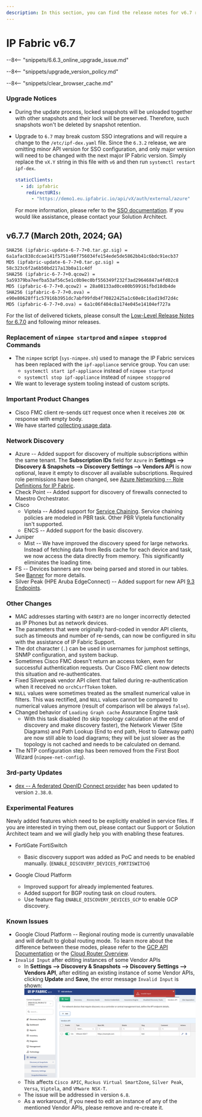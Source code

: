 ```yaml
---
description: In this section, you can find the release notes for v6.7 releases.
---
```


# IP Fabric v6.7

--8<-- "snippets/6.6.3_online_upgrade_issue.md"

--8<-- "snippets/upgrade_version_policy.md"

--8<-- "snippets/clear_browser_cache.md"

### Upgrade Notices

- During the update process, locked snapshots will be unloaded together with
  other snapshots and their lock will be preserved. Therefore, such snapshots
  won't be deleted by snapshot retention.
- Upgrade to `6.7` may break custom SSO integrations and will require a change
  to the `/etc/ipf-dex.yaml` file. Since the `6.3.2` release, we are omitting minor
  API version for SSO configuration, and only major version will need to be
  changed with the next major IP Fabric version. Simply replace the `vX.Y` string in
  this file with `v6` and then run `systemctl restart ipf-dex`.

  ```yaml
  staticClients:
    - id: ipfabric
      redirectURIs:
        - "https://demo1.eu.ipfabric.io/api/vX/auth/external/azure"
  ```

  For more information, please refer to the
  [SSO documentation](../../IP_Fabric_Settings/administration/sso.md#sso-configuration-ipf-dexyaml).
  If you would like assistance, please contact your Solution Architect.

## v6.7.7 (March 20th, 2024; GA)

```
SHA256 (ipfabric-update-6-7-7+0.tar.gz.sig) = 6a1afac838cdcae141f5751a98f756034fe154ede5de5862bb41c6bdc91ecb37
MD5 (ipfabric-update-6-7-7+0.tar.gz.sig) = 58c323c6f2a6b50bd217a13b0a11c4df
SHA256 (ipfabric-6-7-7+0.qcow2) = 5a59379ba7eefba53af56c5e1c0b9ec0bf556349f232f3ad29646847a4fd02c8
MD5 (ipfabric-6-7-7+0.qcow2) = 28a08133ad0ce80b599161fbd18db4de
SHA256 (ipfabric-6-7-7+0.ova) = e90e80628ff1c57916b3951dc7abf99fdb4f70822425a1c60e8c16ad19d72d4c
MD5 (ipfabric-6-7-7+0.ova) = 6a1c06f404c8a174e045e14104ef727a
```
For the list of delivered tickets, please consult the [Low-Level Release Notes for 6.7.0](../release_notes_low-level/6.x/6.7.x/6.7.0.md) and following minor releases.

### Replacement of `nimpee startprod` and `nimpee stopprod` Commands

- The `nimpee` script (`sys-nimpee.sh`) used to manage the IP Fabric services
  has been replaced with the `ipf-appliance` service group. You can use:
  - `systemctl start ipf-appliance` instead of `nimpee startprod`
  - `systemctl stop ipf-appliance` instead of `nimpee stoppprod`
- We want to leverage system tooling instead of custom scripts.

### Important Product Changes

- Cisco FMC client re-sends `GET` request once when it receives `200 OK` response with empty body.
- We have started [collecting usage data](../../IP_Fabric_GUI/usage_data_collection.md).

### Network Discovery

- Azure -- Added support for discovery of multiple subscriptions within the same tenant. The **Subscription IDs** field for `Azure` in **Settings --> Discovery & Snapshots --> Discovery Settings --> Vendors API** is now optional, leave it empty to discover all available subscriptions. Required role permissions have been changed, see [Azure Networking -- Role Definitions for IP Fabric](../../IP_Fabric_Settings/Discovery_and_Snapshots/Discovery_Settings/Vendors_API/Azure_Networking.md##role-definitions-for-ip-fabric).
- Check Point -- Added support for discovery of firewalls connected to Maestro Orchestrator.
- Cisco
  - Viptela -- Added support for [Service Chaining](https://learningnetwork.cisco.com/s/article/cisco-sd-wan-service-chaining). Service chaining policies are modeled in PBR task. Other PBR Viptela functionality isn't supported.
  - ENCS -- Added support for the basic discovery.
- Juniper
  - Mist -- We have improved the discovery speed for large networks. Instead of fetching data from Redis cache for each device and task, we now access the data directly from memory. This significantly eliminates the loading time.
- FS -- Devices banners are now being parsed and stored in our tables. See [Banner](../../IP_Fabric_GUI/technology_tables/management_table.md#Banner) for more details.
- Silver Peak (HPE Aruba EdgeConnect) -- Added support for new API [9.3 Endpoints](https://developer.arubanetworks.com/aruba-edgeconnect/docs/rest-api-table-for-93).

### Other Changes

- MAC addresses starting with `649EF3` are no longer incorrectly detected as IP Phones but as network devices.
- The parameters that were originally hard-coded in vendor API clients, such as timeouts and number of re-sends, can now be configured in situ with the assistance of IP Fabric Support.
- The dot character (`.`) can be used in usernames for jumphost settings, SNMP configuration, and system backup.
- Sometimes Cisco FMC doesn't return an access token, even for successful authentication requests. Our Cisco FMC client now detects this situation and re-authenticates.
- Fixed Silverpeak vendor API client that failed during re-authentication when it received no `orchCsrfToken` token.
- `NULL` values were sometimes treated as the smallest numerical value in filters. This was rectified, and `NULL` values cannot be compared to numerical values anymore (result of comparison will be always `false`).
- Changed behavior of `Loading Graph cache` Assurance Engine task
  - With this task disabled (to skip topology calculation at the end of discovery and make discovery faster), the Network Viewer (Site Diagrams) and Path Lookup (End to end path, Host to Gateway path) are now still able to load diagrams; they will be just slower as the topology is not cached and needs to be calculated on demand.
- The NTP configuration step has been removed from the First Boot Wizard (`nimpee-net-config`).

### 3rd-party Updates

- [dex -- A federated OpenID Connect provider](https://github.com/dexidp/dex) has been updated to version `2.38.0`.

### Experimental Features

Newly added features which need to be explicitly enabled in service files. If you are interested in trying them out, please contact our Support or Solution Architect team and we will gladly help you with enabling these features.

- FortiGate FortiSwitch

  - Basic discovery support was added as PoC and needs to be enabled manually.
    (`ENABLE_DISCOVERY_DEVICES_FORTISWITCH`)

- Google Cloud Platform
  - Improved support for already implemented features.
  - Added support for BGP routing task on cloud routers.
  - Use feature flag `ENABLE_DISCOVERY_DEVICES_GCP` to enable GCP discovery.

### Known Issues

- Google Cloud Platform -- Regional routing mode is currently unavailable and will default to global routing mode.
  To learn more about the difference between these modes, please refer to the
  [GCP API Documentation](https://cloud.google.com/compute/docs/reference/rest/v1/networks/get#:~:text=The%20network%2Dwide%20routing%20mode%20to%20use.%20If%20set%20to%20REGIONAL)
  or the [Cloud Router Overview](https://cloud.google.com/network-connectivity/docs/router/concepts/overview#route-advertisement-default).
- `Invalid Input` after editing instances of some Vendor APIs
   - In **Settings --> Discovery & Snapshots --> Discovery Settings --> Vendors API**, after editing an existing instance of some Vendor APIs, clicking **Update** and **Save**, the error message `Invalid Input` is shown:<br/>
     ![Invalid Input error in Vendors API](6.7_invalid_input_in_vendors_api.png)
   - This affects `Cisco APIC`, `Ruckus Virtual SmartZone`, `Silver Peak`, `Versa`, `Viptela`, and `VMware NSX-T`.
   - The issue will be addressed in version `6.8`.
   - As a workaround, if you need to edit an instance of any of the mentioned Vendor APIs, please remove and re-create it.
